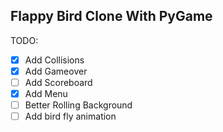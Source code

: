 ## Flappy Bird Clone With PyGame



TODO: 
- [x] Add Collisions
- [x] Add Gameover
- [ ] Add Scoreboard
- [x] Add Menu
- [ ] Better Rolling Background 
- [ ] Add bird fly animation
